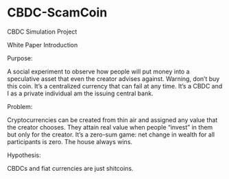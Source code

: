 # CBDC-ScamCoin
CBDC Simulation Project

White Paper Introduction

Purpose: 

A social experiment to observe how people will put money into a speculative asset that even the creator advises against. Warning, don’t buy this coin. It’s a centralized currency that can fail at any time.  It’s a CBDC and I as a private individual am the issuing central bank.

Problem:

Cryptocurrencies can be created from thin air and assigned any value that the creator chooses.  They attain real value when people “invest” in them but only for the creator.  It’s a zero-sum game: net change in wealth for all participants is zero.  The house always wins.

Hypothesis:

CBDCs and fiat currencies are just shitcoins.
